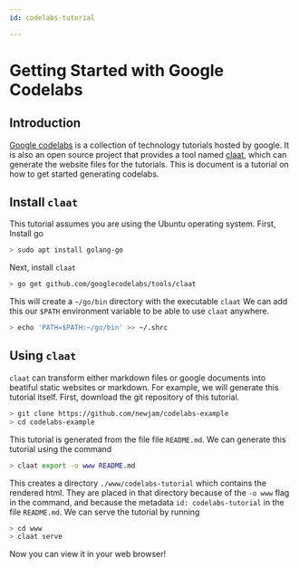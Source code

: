 ```yaml
---
id: codelabs-tutorial

---
```

# Getting Started with Google Codelabs

## Introduction

[Google codelabs](https://codelabs.developers.google.com/) is a collection of technology tutorials hosted by google. It is also an open source project that provides a tool named [claat](https://github.com/googlecodelabs/tools), which can generate the website files for the tutorials. This is document is a tutorial on how to get started generating codelabs.

## Install `claat`

This tutorial assumes you are using the Ubuntu operating system.
First, Install go
```sh
> sudo apt install golang-go
```
Next, install `claat`
```sh
> go get github.com/googlecodelabs/tools/claat
```
This will create a `~/go/bin` directory with the executable `claat`
We can add this our `$PATH` environment variable to be able to use `claat` anywhere.
```sh
> echo 'PATH=$PATH:~/go/bin' >> ~/.shrc
```

## Using `claat`

`claat` can transform either markdown files or google documents into beatiful static websites or markdown. For example, we will generate this tutorial itself. First, download the git repository of this tutorial.
``` sh
> git clone https://github.com/newjam/codelabs-example
> cd codelabs-example
```
This tutorial is generated from the file file `README.md`. We can generate this tutorial using the command
```sh
> claat export -o www README.md
```
This creates a directory `./www/codelabs-tutorial` which contains the rendered html. They are placed in that directory because of the `-o www` flag in the command, and because the metadata `id: codelabs-tutorial` in the file `README.md`. We can serve the tutorial by running
```sh
> cd www
> claat serve
```
Now you can view it in your web browser!

